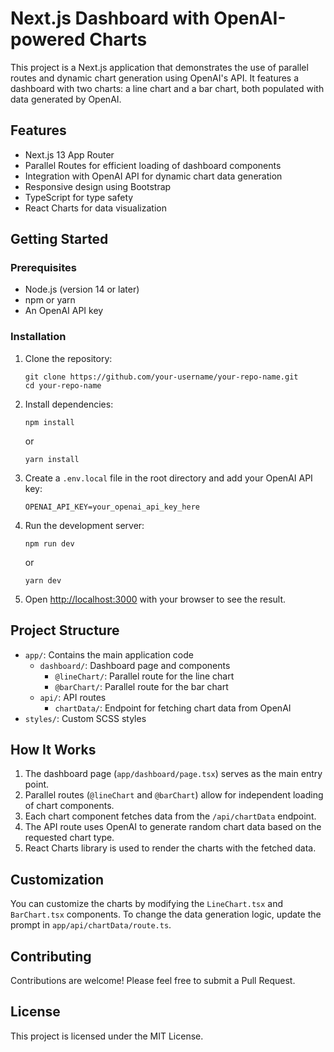 # Next.js Dashboard with OpenAI-powered Charts

This project is a Next.js application that demonstrates the use of parallel routes and dynamic chart generation using OpenAI's API. It features a dashboard with two charts: a line chart and a bar chart, both populated with data generated by OpenAI.

## Features

-   Next.js 13 App Router
-   Parallel Routes for efficient loading of dashboard components
-   Integration with OpenAI API for dynamic chart data generation
-   Responsive design using Bootstrap
-   TypeScript for type safety
-   React Charts for data visualization

## Getting Started

### Prerequisites

-   Node.js (version 14 or later)
-   npm or yarn
-   An OpenAI API key

### Installation

1. Clone the repository:

    ```
    git clone https://github.com/your-username/your-repo-name.git
    cd your-repo-name
    ```

2. Install dependencies:

    ```
    npm install
    ```

    or

    ```
    yarn install
    ```

3. Create a `.env.local` file in the root directory and add your OpenAI API key:

    ```
    OPENAI_API_KEY=your_openai_api_key_here
    ```

4. Run the development server:

    ```
    npm run dev
    ```

    or

    ```
    yarn dev
    ```

5. Open [http://localhost:3000](http://localhost:3000) with your browser to see the result.

## Project Structure

-   `app/`: Contains the main application code
    -   `dashboard/`: Dashboard page and components
        -   `@lineChart/`: Parallel route for the line chart
        -   `@barChart/`: Parallel route for the bar chart
    -   `api/`: API routes
        -   `chartData/`: Endpoint for fetching chart data from OpenAI
-   `styles/`: Custom SCSS styles

## How It Works

1. The dashboard page (`app/dashboard/page.tsx`) serves as the main entry point.
2. Parallel routes (`@lineChart` and `@barChart`) allow for independent loading of chart components.
3. Each chart component fetches data from the `/api/chartData` endpoint.
4. The API route uses OpenAI to generate random chart data based on the requested chart type.
5. React Charts library is used to render the charts with the fetched data.

## Customization

You can customize the charts by modifying the `LineChart.tsx` and `BarChart.tsx` components. To change the data generation logic, update the prompt in `app/api/chartData/route.ts`.

## Contributing

Contributions are welcome! Please feel free to submit a Pull Request.

## License

This project is licensed under the MIT License.
